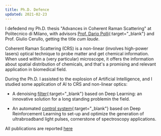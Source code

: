```yaml
---
title: Ph.D. Defence
updated: 2021-02-23
---
```



I defedend my Ph.D. thesis "Advances in Coherent Raman Scattering" at Politecnico di Milano, with advisors [Prof. Dario Polli](https://www.linkedin.com/in/dariopolli){:target="_blank"} and Prof. Giulio Cerullo, getting the title *cum laude*.

Coherent Raman Scattering (CRS) is a non-linear (involves high-power lasers) optical technique to probe matter and get chemical information.
When used within a (very particular) microscope, it offers the information about spatial distribution of chemicals, and that's a promising and relevant application in biomedical field.

During the Ph.D. I assisted to the explosion of Artificial Intelligence, and I studied some application of AI to CRS and non-linear optics:
- A denoising [filter](https://aip.scitation.org/doi/10.1063/5.0007821){:target="_blank"} based on Deep Learning: an innovative solution for a long standing problemin the field.

- An automated [control system](https://doi.org/10.1364/OPTICA.414634){:target="_blank"} based on Deep Reinforcement Learning to set-up and optimize the generation of ultrabroadband light pulses, cornerstone of spectroscopy applications. 

All publications are reported [here](https://valensicv.github.io/about)

